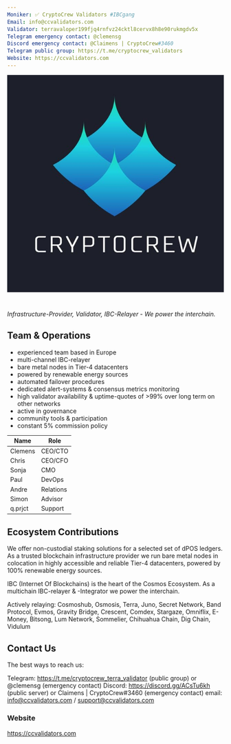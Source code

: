 ```yaml
---
Moniker: ✅ CryptoCrew Validators #IBCgang
Email: info@ccvalidators.com
Validator: terravaloper199fjq4rnfvz24cktl8cervx8h8e90rukmgdv5x
Telegram emergency contact: @clemensg
Discord emergency contact: @Claimens | CryptoCrew#3460
Telegram public group: https://t.me/cryptocrew_validators
Website: https://ccvalidators.com
---
```


 ![ccv](ccv.png)

# <moniker> 
_Infrastructure-Provider, Validator, IBC-Relayer - We power the interchain._

## Team & Operations

- experienced team based in Europe
- multi-channel IBC-relayer
- bare metal nodes in Tier-4 datacenters
- powered by renewable energy sources
- automated failover procedures
- dedicated alert-systems & consensus metrics monitoring 
- high validator availability & uptime-quotes of >99% over long term on other networks
- active in governance
- community tools & participation
- constant 5% commission policy


| Name            | Role      | 
| --------------- | --------- | 
| Clemens         | CEO/CTO   |
| Chris           | CEO/CFO   |
| Sonja           | CMO       |
| Paul            | DevOps    |
| Andre           | Relations |
| Simon           | Advisor   | 
| q.prjct         | Support   |


## Ecosystem Contributions

We offer non-custodial staking solutions for a selected set of dPOS ledgers. As a trusted blockchain infrastructure provider we run bare metal nodes in colocation in highly accessible and reliable Tier-4 datacenters, powered by 100% renewable energy sources.

IBC (Internet Of Blockchains) is the heart of the Cosmos Ecosystem. As a multichain IBC-relayer & -Integrator we power the interchain.

Actively relaying: Cosmoshub, Osmosis, Terra, Juno, Secret Network, Band Protocol, Evmos, Gravity Bridge, Crescent, Comdex, Stargaze, Omniflix, E-Money, Bitsong, Lum Network, Sommelier, Chihuahua Chain, Dig Chain, Vidulum

## Contact Us

The best ways to reach us: 

Telegram: https://t.me/cryptocrew_terra_validator (public group) or @clemensg (emergency contact)
Discord: https://discord.gg/ACsTu6kh (public server) or Claimens | CryptoCrew#3460 (emergency contact)
email: info@ccvalidators.com / support@ccvalidators.com

### Website

https://ccvalidators.com
